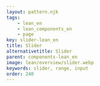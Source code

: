 ```yaml
---
layout: pattern.njk
tags: 
    - lean_en
    - lean_components_en
    - page
key: slider-lean_en
title: Slider
alternativetitle: Slider
parent: components-lean_en
image: lean/overview/slider.webp
keywords: slider, range, input
order: 240
---
```

